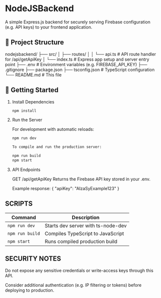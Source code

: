 # NodeJSBackend

A simple Express.js backend for securely serving Firebase configuration (e.g. API keys) to your frontend application.

## 📁 Project Structure

nodejsbackend/
├── src/
│ ├── routes/
│ │ └── api.ts # API route handler for /api/getApiKey
│ └── index.ts # Express app setup and server entry point
├── .env # Environment variables (e.g. FIREBASE_API_KEY)
├── .gitignore
├── package.json
├── tsconfig.json # TypeScript configuration
└── README.md # This file


## 🚀 Getting Started

1. Install Dependencies

   ```bash
   npm install

2. Run the Server

   For development with automatic reloads:

   ```bash
   npm run dev

   To compile and run the production server:

   npm run build
   npm start

3. API Endpoints

   GET /api/getApiKey
   Returns the Firebase API key stored in your .env.

   Example response:
   {
      "apiKey": "AIzaSyExample123"
   }

## SCRIPTS

| Command         | Description                        |
| --------------- | ---------------------------------- |
| `npm run dev`   | Starts dev server with ts-node-dev |
| `npm run build` | Compiles TypeScript to JavaScript  |
| `npm start`     | Runs compiled production build     |


## SECURITY NOTES
Do not expose any sensitive credentials or write-access keys through this API.

Consider additional authentication (e.g. IP filtering or tokens) before deploying to production.